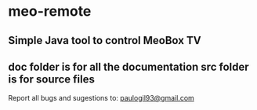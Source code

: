 # meo-remote
  Simple Java tool to control MeoBox TV
  ---------------------------------------
  doc folder is for all the documentation
  src folder is for source files
  ---------------------------------------
  Report all bugs and sugestions to:
  paulogil93@gmail.com
